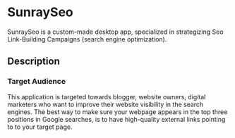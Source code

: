 <h1>SunraySeo</h1>
SunraySeo is a custom-made desktop app, specialized in strategizing Seo Link-Building Campaigns (search engine optimization).

<h2>Description</h2>

<h3>Target Audience</h3>
This application is targeted towards blogger, website owners, digital marketers who want to improve their website visibility in the search engines. The best way to make sure your webpage appears in the top three positions in Google searches, is to have high-quality external links pointing to to your target page.
